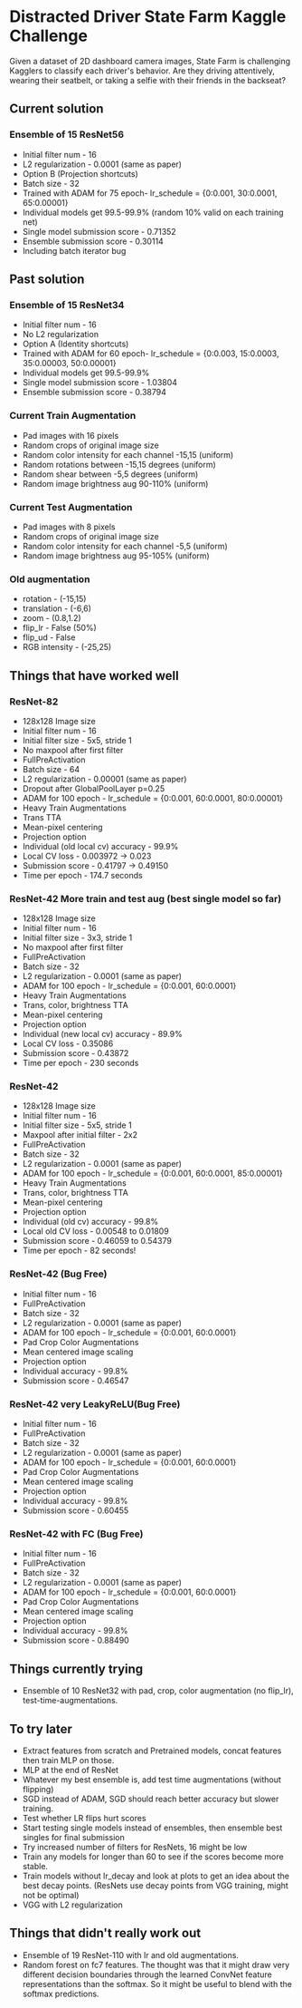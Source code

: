 # Distracted Driver State Farm Kaggle Challenge

Given a dataset of 2D dashboard camera images, State Farm is challenging Kagglers to classify each driver's behavior. Are they driving attentively, wearing their seatbelt, or taking a selfie with their friends in the backseat?

## Current solution

### Ensemble of 15 ResNet56
* Initial filter num - 16
* L2 regularization - 0.0001 (same as paper)
* Option B (Projection shortcuts)
* Batch size - 32
* Trained with ADAM for 75 epoch- lr_schedule = {0:0.001, 30:0.0001, 65:0.00001}
* Individual models get 99.5-99.9% (random 10% valid on each training net)
* Single model submission score - 0.71352
* Ensemble submission score - 0.30114
* Including batch iterator bug

## Past solution

### Ensemble of 15 ResNet34
* Initial filter num - 16
* No L2 regularization
* Option A (Identity shortcuts)
* Trained with ADAM for 60 epoch- lr_schedule = {0:0.003, 15:0.0003, 35:0.00003, 50:0.00001}
* Individual models get 99.5-99.9%
* Single model submission score - 1.03804
* Ensemble submission score - 0.38794

### Current Train Augmentation
* Pad images with 16 pixels
* Random crops of original image size
* Random color intensity for each channel -15,15 (uniform)
* Random rotations between -15,15 degrees (uniform)
* Random shear between -5,5 degrees (uniform)
* Random image brightness aug 90-110% (uniform)

### Current Test Augmentation
* Pad images with 8 pixels
* Random crops of original image size
* Random color intensity for each channel -5,5 (uniform)
* Random image brightness aug 95-105% (uniform)

### Old augmentation
* rotation - (-15,15)
* translation - (-6,6)
* zoom - (0.8,1.2)
* flip_lr - False (50%)
* flip_ud - False
* RGB intensity - (-25,25)

## Things that have worked well

### ResNet-82
* 128x128 Image size
* Initial filter num - 16
* Initial filter size - 5x5, stride 1
* No maxpool after first filter
* FullPreActivation
* Batch size - 64
* L2 regularization - 0.00001 (same as paper)
* Dropout after GlobalPoolLayer p=0.25
* ADAM for 100 epoch - lr_schedule = {0:0.001, 60:0.0001, 80:0.00001}
* Heavy Train Augmentations
* Trans TTA
* Mean-pixel centering
* Projection option
* Individual (old local cv) accuracy - 99.9%
* Local CV loss - 0.003972 -> 0.023
* Submission score - 0.41797 -> 0.49150
* Time per epoch - 174.7 seconds

### ResNet-42 More train and test aug (best single model so far)
* 128x128 Image size
* Initial filter num - 16
* Initial filter size - 3x3, stride 1
* No maxpool after first filter
* FullPreActivation
* Batch size - 32
* L2 regularization - 0.0001 (same as paper)
* ADAM for 100 epoch - lr_schedule = {0:0.001, 60:0.0001}
* Heavy Train Augmentations
* Trans, color, brightness TTA
* Mean-pixel centering
* Projection option
* Individual (new local cv) accuracy - 89.9%
* Local CV loss - 0.35086
* Submission score - 0.43872
* Time per epoch - 230 seconds

### ResNet-42
* 128x128 Image size
* Initial filter num - 16
* Initial filter size - 5x5, stride 1
* Maxpool after initial filter - 2x2
* FullPreActivation
* Batch size - 32
* L2 regularization - 0.0001 (same as paper)
* ADAM for 100 epoch - lr_schedule = {0:0.001, 60:0.0001, 85:0.00001}
* Heavy Train Augmentations
* Trans, color, brightness TTA
* Mean-pixel centering
* Projection option
* Individual (old cv) accuracy - 99.8%
* Local old CV loss - 0.00548 to 0.01809
* Submission score - 0.46059 to 0.54379
* Time per epoch - 82 seconds!

### ResNet-42 (Bug Free)
* Initial filter num - 16
* FullPreActivation
* Batch size - 32
* L2 regularization - 0.0001 (same as paper)
* ADAM for 100 epoch - lr_schedule = {0:0.001, 60:0.0001}
* Pad Crop Color Augmentations
* Mean centered image scaling
* Projection option
* Individual accuracy - 99.8%
* Submission score - 0.46547

### ResNet-42 very LeakyReLU(Bug Free)
* Initial filter num - 16
* FullPreActivation
* Batch size - 32
* L2 regularization - 0.0001 (same as paper)
* ADAM for 100 epoch - lr_schedule = {0:0.001, 60:0.0001}
* Pad Crop Color Augmentations
* Mean centered image scaling
* Projection option
* Individual accuracy - 99.8%
* Submission score - 0.60455

### ResNet-42 with FC (Bug Free)
* Initial filter num - 16
* FullPreActivation
* Batch size - 32
* L2 regularization - 0.0001 (same as paper)
* ADAM for 100 epoch - lr_schedule = {0:0.001, 60:0.0001}
* Pad Crop Color Augmentations
* Mean centered image scaling
* Projection option
* Individual accuracy - 99.8%
* Submission score - 0.88490


## Things currently trying

* Ensemble of 10 ResNet32 with pad, crop, color augmentation (no flip_lr), test-time-augmentations.

## To try later

* Extract features from scratch and Pretrained models, concat features then train MLP on those.
* MLP at the end of ResNet
* Whatever my best ensemble is, add test time augmentations (without flipping)
* SGD instead of ADAM, SGD should reach better accuracy but slower training.
* Test whether LR flips hurt scores
* Start testing single models instead of ensembles, then ensemble best singles for final submission
* Try increased number of filters for ResNets, 16 might be low
* Train any models for longer than 60 to see if the scores become more stable.
* Train models without lr_decay and look at plots to get an idea about the best decay points. (ResNets use decay points from VGG training, might not be optimal)
* VGG with L2 regularization

## Things that didn't really work out

* Ensemble of 19 ResNet-110 with lr and old augmentations.
* Random forest on fc7 features. The thought was that it might draw very different decision boundaries through the learned ConvNet feature representations than the softmax. So it might be useful to blend with the softmax predictions.
